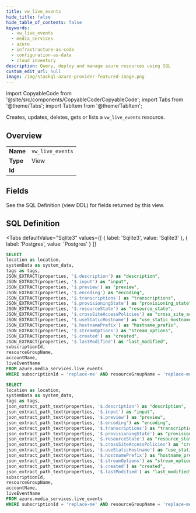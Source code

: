 ```yaml
--- 
title: vw_live_events
hide_title: false
hide_table_of_contents: false
keywords:
  - vw_live_events
  - media_services
  - azure
  - infrastructure-as-code
  - configuration-as-data
  - cloud inventory
description: Query, deploy and manage azure resources using SQL
custom_edit_url: null
image: /img/stackql-azure-provider-featured-image.png
---
```


import CopyableCode from '@site/src/components/CopyableCode/CopyableCode';
import Tabs from '@theme/Tabs';
import TabItem from '@theme/TabItem';

Creates, updates, deletes, gets or lists a <code>vw_live_events</code> resource.

## Overview
<table><tbody>
<tr><td><b>Name</b></td><td><code>vw_live_events</code></td></tr>
<tr><td><b>Type</b></td><td>View</td></tr>
<tr><td><b>Id</b></td><td><CopyableCode code="azure.media_services.vw_live_events" /></td></tr>
</tbody></table>

## Fields

See the SQL Definition (view DDL) for fields returned by this view.

## SQL Definition

<Tabs
defaultValue="Sqlite3"
values={[
{ label: 'Sqlite3', value: 'Sqlite3' },
{ label: 'Postgres', value: 'Postgres' }
]}
>
<TabItem value="Sqlite3">

```sql
SELECT
location as location,
systemData as system_data,
tags as tags,
JSON_EXTRACT(properties, '$.description') as "description",
JSON_EXTRACT(properties, '$.input') as "input",
JSON_EXTRACT(properties, '$.preview') as "preview",
JSON_EXTRACT(properties, '$.encoding') as "encoding",
JSON_EXTRACT(properties, '$.transcriptions') as "transcriptions",
JSON_EXTRACT(properties, '$.provisioningState') as "provisioning_state",
JSON_EXTRACT(properties, '$.resourceState') as "resource_state",
JSON_EXTRACT(properties, '$.crossSiteAccessPolicies') as "cross_site_access_policies",
JSON_EXTRACT(properties, '$.useStaticHostname') as "use_static_hostname",
JSON_EXTRACT(properties, '$.hostnamePrefix') as "hostname_prefix",
JSON_EXTRACT(properties, '$.streamOptions') as "stream_options",
JSON_EXTRACT(properties, '$.created') as "created",
JSON_EXTRACT(properties, '$.lastModified') as "last_modified",
subscriptionId,
resourceGroupName,
accountName,
liveEventName
FROM azure.media_services.live_events
WHERE subscriptionId = 'replace-me' AND resourceGroupName = 'replace-me' AND accountName = 'replace-me';
```

</TabItem>
<TabItem value="Postgres">

```sql
SELECT
location as location,
systemData as system_data,
tags as tags,
json_extract_path_text(properties, '$.description') as "description",
json_extract_path_text(properties, '$.input') as "input",
json_extract_path_text(properties, '$.preview') as "preview",
json_extract_path_text(properties, '$.encoding') as "encoding",
json_extract_path_text(properties, '$.transcriptions') as "transcriptions",
json_extract_path_text(properties, '$.provisioningState') as "provisioning_state",
json_extract_path_text(properties, '$.resourceState') as "resource_state",
json_extract_path_text(properties, '$.crossSiteAccessPolicies') as "cross_site_access_policies",
json_extract_path_text(properties, '$.useStaticHostname') as "use_static_hostname",
json_extract_path_text(properties, '$.hostnamePrefix') as "hostname_prefix",
json_extract_path_text(properties, '$.streamOptions') as "stream_options",
json_extract_path_text(properties, '$.created') as "created",
json_extract_path_text(properties, '$.lastModified') as "last_modified",
subscriptionId,
resourceGroupName,
accountName,
liveEventName
FROM azure.media_services.live_events
WHERE subscriptionId = 'replace-me' AND resourceGroupName = 'replace-me' AND accountName = 'replace-me';
```

</TabItem>
</Tabs>
